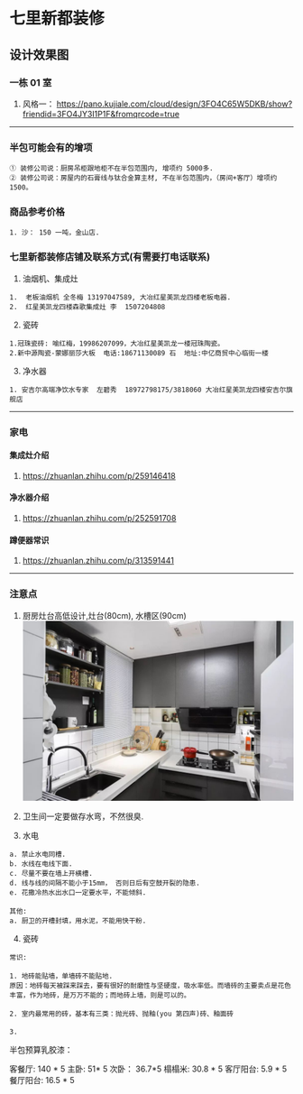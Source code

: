# 七里新都装修

## 设计效果图

### 一栋 01 室
1. 风格一： https://pano.kujiale.com/cloud/design/3FO4C65W5DKB/show?friendid=3FO4JY3I1P1F&fromqrcode=true

***

### 半包可能会有的增项
```
① 装修公司说：厨房吊柜跟地柜不在半包范围内, 增项约 5000多.
② 装修公司说：房屋内的石膏线与钛合金算主材, 不在半包范围内，（房间+客厅）增项约1500。
```

### 商品参考价格
```
1. 沙： 150 一吨，金山店.

```

### 七里新都装修店铺及联系方式(有需要打电话联系)

1. 油烟机、集成灶
```
1.  老板油烟机 全冬梅 13197047589, 大冶红星美凯龙四楼老板电器.
2.  红星美凯龙四楼森歌集成灶 李  1507204808
```

2. 瓷砖
```
1.冠珠瓷砖: 喻红梅，19986207099，大冶红星美凯龙一楼冠珠陶瓷。
2.新中源陶瓷-蒙娜丽莎大板  电话:18671130089 石  地址:中亿商贸中心临街一楼
```

3. 净水器
```
1. 安吉尔高端净饮水专家  左碧秀  18972798175/3818060 大冶红星美凯龙四楼安吉尔旗舰店
```

***
### 家电

#### 集成灶介绍
1. https://zhuanlan.zhihu.com/p/259146418

#### 净水器介绍
1. https://zhuanlan.zhihu.com/p/252591708

#### 蹲便器常识
1. https://zhuanlan.zhihu.com/p/313591441

***
### 注意点
1. 厨房灶台高低设计,灶台(80cm), 水槽区(90cm)
![](./resources/a.jpg)

2. 卫生间一定要做存水弯，不然很臭.

3. 水电
```
a. 禁止水电同槽.
b. 水线在电线下面.
c. 尽量不要在墙上开横槽.
d. 线与线的间隔不能小于15mm， 否则日后有空鼓开裂的隐患.
e. 花撒冷热水出水口一定要水平，不能倾斜.

其他:
a. 厨卫的开槽封填，用水泥，不能用快干粉.

```

4. 瓷砖
```
常识:

1. 地砖能贴墙，单墙砖不能贴地.
原因：地砖每天被踩来踩去，要有很好的耐磨性与坚硬度，吸水率低。而墙砖的主要卖点是花色丰富，作为地砖，是万万不能的；而地砖上墙，则是可以的。

2. 室内最常用的砖，基本有三类：抛光砖、抛釉(you 第四声)砖、釉面砖 

3. 

```

半包预算乳胶漆：

客餐厅: 140 * 5
主卧: 51* 5
次卧： 36.7*5
榻榻米: 30.8 * 5
客厅阳台: 5.9 * 5
餐厅阳台: 16.5 * 5
